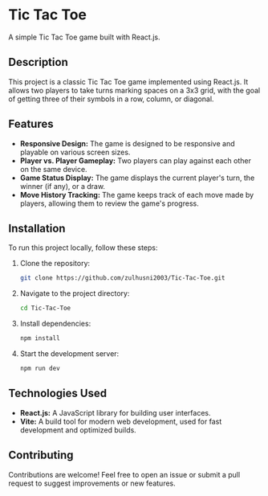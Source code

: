 # Tic Tac Toe

A simple Tic Tac Toe game built with React.js.

## Description

This project is a classic Tic Tac Toe game implemented using React.js. It allows two players to take turns marking spaces on a 3x3 grid, with the goal of getting three of their symbols in a row, column, or diagonal.

## Features

- **Responsive Design:** The game is designed to be responsive and playable on various screen sizes.
- **Player vs. Player Gameplay:** Two players can play against each other on the same device.
- **Game Status Display:** The game displays the current player's turn, the winner (if any), or a draw.
- **Move History Tracking:** The game keeps track of each move made by players, allowing them to review the game's progress.

## Installation

To run this project locally, follow these steps:

1. Clone the repository:
   ```bash
   git clone https://github.com/zulhusni2003/Tic-Tac-Toe.git
   
2. Navigate to the project directory:
   ```bash
   cd Tic-Tac-Toe

3. Install dependencies:
   ```bash
   npm install

4. Start the development server:
   ```bash
   npm run dev

## Technologies Used

- **React.js:** A JavaScript library for building user interfaces.
- **Vite:** A build tool for modern web development, used for fast development and optimized builds.

## Contributing

Contributions are welcome! Feel free to open an issue or submit a pull request to suggest improvements or new features.




